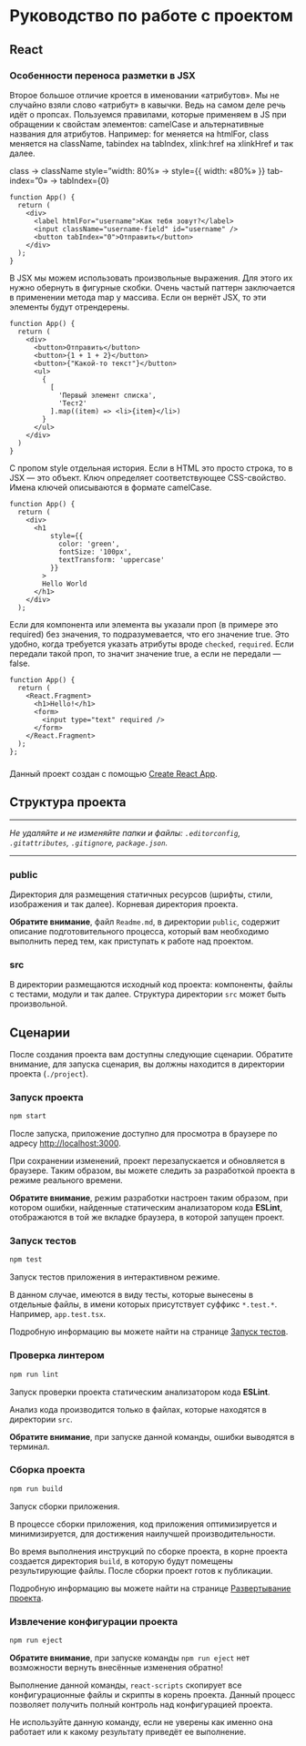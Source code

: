 # Руководство по работе с проектом

## React

### Особенности переноса разметки в JSX

Второе большое отличие кроется в именовании «атрибутов». Мы не случайно взяли слово «атрибут» в кавычки. Ведь на самом деле речь идёт о пропсах. Пользуемся правилами, которые применяем в JS при обращении к свойстам элементов: camelCase и альтернативные названия для атрибутов. Например: for меняется на htmlFor, class меняется на className, tabindex на tabIndex, xlink:href на xlinkHref и так далее.

class → className
style=”width: 80%» → style={{ width: «80%» }}
tab-index=”0» → tabIndex={0}

```JSX
function App() {
  return (
    <div>
      <label htmlFor="username">Как тебя зовут?</label>
      <input className="username-field" id="username" />
      <button tabIndex="0">Отправить</button>
    </div>
  );
}
```

В JSX мы можем использовать произвольные выражения. Для этого их нужно обернуть в фигурные скобки. Очень частый паттерн заключается в применении метода map у массива. Если он вернёт JSX, то эти элементы будут отрендерены.

```JSX
function App() {
  return (
    <div>
      <button>Отправить</button>
      <button>{1 + 1 + 2}</button>
      <button>{"Какой-то текст"}</button>
      <ul>
        {
          [
            'Первый элемент списка',
            'Тест2'
          ].map((item) => <li>{item}</li>)
        }
      </ul>
    </div>
  )
}
```

С пропом style отдельная история. Если в HTML это просто строка, то в JSX — это объект. Ключ определяет соответствующее CSS-свойство. Имена ключей описываются в формате camelCase.

```JSX
function App() {
  return (
    <div>
      <h1
          style={{
            color: 'green',
            fontSize: '100px',
            textTransform: 'uppercase'
          }}
        >
        Hello World
      </h1>
    </div>
  );
```

 Если для компонента или элемента вы указали проп (в примере это required) без значения, то подразумевается, что его значение true. Это удобно, когда требуется указать атрибуты вроде `checked`, `required`. Если передали такой проп, то значит значение true, а если не передали — false.

```JSX
function App() {
  return (
    <React.Fragment>
      <h1>Hello!</h1>
      <form>
        <input type="text" required />
      </form>
    </React.Fragment>
  );
};
```

###

Данный проект создан с помощью [Create React App](https://github.com/facebook/create-react-app).

## Структура проекта

---

_Не удаляйте и не изменяйте папки и файлы:_
_`.editorconfig`, `.gitattributes`, `.gitignore`, `package.json`._

---

### public

Директория для размещения статичных ресурсов (шрифты, стили, изображения и так далее). Корневая директория проекта.

**Обратите внимание**, файл `Readme.md`, в директории `public`, содержит описание подготовительного процесса, который вам необходимо выполнить перед тем, как приступать к работе над проектом.

### src

В директории размещаются исходный код проекта: компоненты, файлы с тестами, модули и так далее. Структура директории `src` может быть произвольной.

## Сценарии

После создания проекта вам доступны следующие сценарии. Обратите внимание, для запуска сценария, вы должны находится в директории проекта (`./project`).

### Запуск проекта

```bash
npm start
```

После запуска, приложение доступно для просмотра в браузере по адресу [http://localhost:3000](http://localhost:3000).

При сохранении изменений, проект перезапускается и обновляется в браузере. Таким образом, вы можете следить за разработкой проекта в режиме реального времени.

**Обратите внимание**, режим разработки настроен таким образом, при котором ошибки, найденные статическим анализатором кода **ESLint**, отображаются в той же вкладке браузера, в которой запущен проект.

### Запуск тестов

```bash
npm test
```

Запуск тестов приложения в интерактивном режиме.

В данном случае, имеются в виду тесты, которые вынесены в отдельные файлы, в имени которых присутствует суффикс `*.test.*`. Например, `app.test.tsx`.

Подробную информацию вы можете найти на странице [Запуск тестов](https://facebook.github.io/create-react-app/docs/running-tests).

### Проверка линтером

```bash
npm run lint
```

Запуск проверки проекта статическим анализатором кода **ESLint**.

Анализ кода производится только в файлах, которые находятся в директории `src`.

**Обратите внимание**, при запуске данной команды, ошибки выводятся в терминал.

### Сборка проекта

```bash
npm run build
```

Запуск сборки приложения.

В процессе сборки приложения, код приложения оптимизируется и минимизируется, для достижения наилучшей производительности.

Во время выполнения инструкций по сборке проекта, в корне проекта создается директория `build`, в которую будут помещены результирующие файлы. После сборки проект готов к публикации.

Подробную информацию вы можете найти на странице [Развертывание проекта](https://facebook.github.io/create-react-app/docs/deployment).

### Извлечение конфигурации проекта

```bash
npm run eject
```

**Обратите внимание**, при запуске команды `npm run eject` нет возможности вернуть внесённые изменения обратно!

Выполнение данной команды, `react-scripts` скопирует все конфигурационные файлы и скрипты в корень проекта. Данный процесс позволяет получить полный контроль над конфигурацией проекта.

Не используйте данную команду, если не уверены как именно она работает или к какому результату приведёт ее выполнение.
